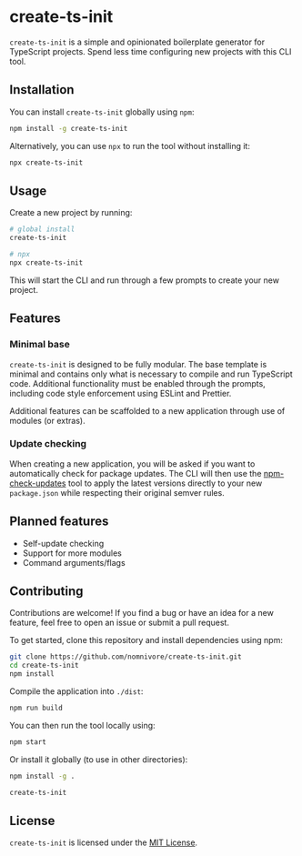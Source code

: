 # create-ts-init

`create-ts-init` is a simple and opinionated boilerplate generator for TypeScript projects. Spend less time configuring new projects with this CLI tool.

## Installation

You can install `create-ts-init` globally using `npm`:

```bash
npm install -g create-ts-init
```

Alternatively, you can use `npx` to run the tool without installing it:

```bash
npx create-ts-init
```

## Usage

Create a new project by running:

```bash
# global install
create-ts-init

# npx
npx create-ts-init
```

This will start the CLI and run through a few prompts to create your new project.

## Features

### Minimal base

`create-ts-init` is designed to be fully modular. The base template is minimal and contains only what is necessary to compile and run TypeScript code. Additional functionality must be enabled through the prompts, including code style enforcement using ESLint and Prettier.

Additional features can be scaffolded to a new application through use of modules (or extras).

### Update checking

When creating a new application, you will be asked if you want to automatically check for package updates. The CLI will then use the [npm-check-updates](https://github.com/raineorshine/npm-check-updates) tool to apply the latest versions directly to your new `package.json` while respecting their original semver rules.

## Planned features

- Self-update checking
- Support for more modules
- Command arguments/flags

## Contributing

Contributions are welcome! If you find a bug or have an idea for a new feature, feel free to open an issue or submit a pull request.

To get started, clone this repository and install dependencies using npm:

```bash
git clone https://github.com/nomnivore/create-ts-init.git
cd create-ts-init
npm install
```

Compile the application into `./dist`:

```bash
npm run build
```

You can then run the tool locally using:

```bash
npm start
```

Or install it globally (to use in other directories):

```bash
npm install -g .

create-ts-init
```

## License

`create-ts-init` is licensed under the [MIT License](https://opensource.org/licenses/MIT).

